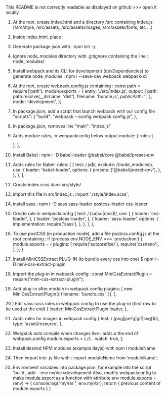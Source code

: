 This README is not correctly readable as displayed on github >>> open it locally

1) At the root, create index.html and a directory /src containing index.js (/src/style, /src/assets, /src/assets/images, /src/assets/fonts, etc ...)

2) Inside index.html, place : 
<!-- In <head> -->            <link rel="stylesheet" href="./dist/bundle.css" /> 
<!-- Bottom of <body> -->     <script src="./dist/bundle.js"></script>  

3) Generate package.json with : 
npm init -y

4) Ignore node_modules directory with .gitignore containing the line :  
node_modules/

5) Install webpack and its CLI for development (devDependencies) to generate node_modules : 
npm i --save-dev webpack webpack-cli

6) At the root, create webpack.config.js containing :
const path = require('path');
module.exports = {
  entry: './src/index.js',
  output: {
    path: path.resolve(__dirname, 'dist'),
    filename: 'bundle.js',
    publicPath: '',
  },
  mode: 'development',
};

7) In package.json, add a script that launch webpack with our config file 
"scripts": {
    "build": "webpack --config webpack.config.js",
  },

8) In package.json, removes line "main": "index.js"

9) Adds module rules, in webpackconfig below output
module: {
    rules: [
      
    ],
  },

10) Install Babel : 
npm i -D babel-loader @babel/core @babel/preset-env

11) Adds rules for Babel:
rules: [
    {
      test: /\.js$/,
      exclude: /(node_modules)/,
      use: {
        loader: 'babel-loader',
        options: {
          presets: ['@babel/preset-env'],
        },
      },
    },
  ],

12) Create index.scss dans src/style/

13) import this file in src/index.js :
import './style/index.scss';

14) install sass :
npm i -D sass sass-loader postcss-loader css-loader

15) Create rule in webpackconfig 
{
  test: /\.(sa|sc|c)ss$/,
  use: [
    {
      loader: 'css-loader',
    },
    {
      loader: 'postcss-loader',
    },
    {
      loader: 'sass-loader',
      options: {
        implementation: require('sass'),
      },
    },
  ],
},

16) To use postCSS (in production mode), add a file postcss.config.js at the root containing :
if (process.env.NODE_ENV === 'production') {
  module.exports = {
    plugins: [
      require('autoprefixer'),
      require('cssnano'),
    ],
  };
}

17) Install MiniCSSExtract PLUG-IN  (to bundle every css into one)
$ npm i -D mini-css-extract-plugin

18) Import the plug-in in wabpack config : 
const MiniCssExtractPlugin = require("mini-css-extract-plugin");

19) Add plug-in after module in webpack config
plugins: [
    new MiniCssExtractPlugin({
      filename: 'bundle.css',
    }),
  ],

20 ) Edit sass scss rules in webpack config to use the plug-in (first row to be used at the end)
{
  loader: MiniCssExtractPlugin.loader,
},

21) Adds rules for images in webpack config
{
  test: /\.(png|jpe?g|gif|svg)$/i,
  type: 'asset/resource',
},

22) Webpack auto compile when changes live : adds a the end of webpack.config
module.exports = {
  //...
  watch: true,
};


23) Install desired NPM modules (example dayjs) with
npm i moduleName
24) Then import into .js file with : import moduleName from 'moduleName';

25) Environment variables into package.json, for example into the script 'build', add --env myVar=development
Also, modify webpackconfig to make module.export as a function with attribute env 
module.exports = (env) => {
  console.log("myVar:", env.myVar);
  return {
        previous content of module.exports
  }
}
